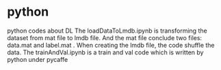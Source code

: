 # python
python codes about DL
The loadDataToLmdb.ipynb is transforming the dataset from mat file to lmdb file. And the mat file conclude two files: data.mat and label.mat  . When creating the lmdb file, the code shuffle the data.
The trainAndVal.ipynb is a train and val code which is written by python under pycaffe
